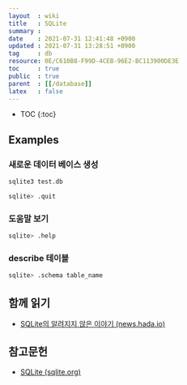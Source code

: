 ```yaml
---
layout  : wiki
title   : SQLite
summary : 
date    : 2021-07-31 12:41:48 +0900
updated : 2021-07-31 13:28:51 +0900
tag     : db
resource: 0E/C610B8-F99D-4CEB-96E2-BC113900DE3E
toc     : true
public  : true
parent  : [[/database]]
latex   : false
---
```

* TOC
{:toc}

## Examples

### 새로운 데이터 베이스 생성

```sh
sqlite3 test.db

sqlite> .quit
```

### 도움말 보기

```sh
sqlite> .help
```

### describe 테이블

```sh
sqlite> .schema table_name
```

## 함께 읽기

- [SQLite의 알려지지 않은 이야기 (news.hada.io)]( https://news.hada.io/topic?id=4558 )

## 참고문헌

- [SQLite (sqlite.org)]( https://www.sqlite.org/index.html )

